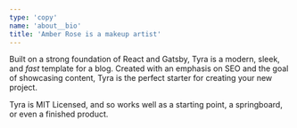 ```yaml
---
type: 'copy'
name: 'about__bio'
title: 'Amber Rose is a makeup artist'
---
```


Built on a strong foundation of React and Gatsby, Tyra is a modern, sleek, and _fast_ template for a blog. Created with an emphasis on SEO and the goal of showcasing content, Tyra is the perfect starter for creating your new project.

Tyra is MIT Licensed, and so works well as a starting point, a springboard, or even a finished product.
